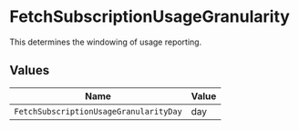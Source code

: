 # FetchSubscriptionUsageGranularity

This determines the windowing of usage reporting.


## Values

| Name                                   | Value                                  |
| -------------------------------------- | -------------------------------------- |
| `FetchSubscriptionUsageGranularityDay` | day                                    |